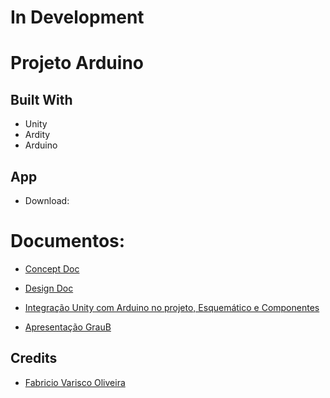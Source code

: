 # In Development

Projeto Arduino
===========================

## Built With
* Unity
* Ardity
* Arduino

## App
* Download: 

# Documentos:

-   [Concept Doc](/Doc/Concept%20Doc.md)

-   [Design Doc]()

-   [Integração Unity com Arduino no projeto, Esquemático e Componentes]()

-   [Apresentação GrauB](k)


## Credits

- [Fabricio Varisco Oliveira](https://github.com/fabriciovo)

